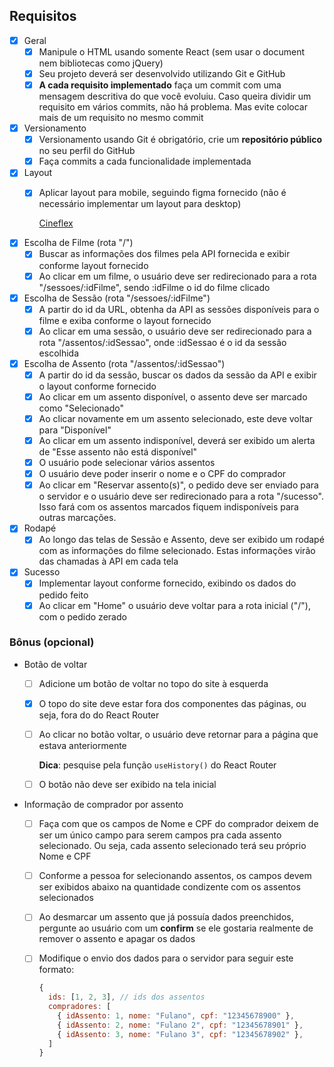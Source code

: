 ## Requisitos

- [X] Geral
    - [X]  Manipule o HTML usando somente React (sem usar o document nem bibliotecas como jQuery)
    - [X]  Seu projeto deverá ser desenvolvido utilizando Git e GitHub
    - [X]  **A cada requisito implementado** faça um commit com uma mensagem descritiva do que você evoluiu. Caso queira dividir um requisito em vários commits, não há problema. Mas evite colocar mais de um requisito no mesmo commit
- [X] Versionamento
    - [X]  Versionamento usando Git é obrigatório, crie um **repositório público** no seu perfil do GitHub
    - [X]  Faça commits a cada funcionalidade implementada
- [X] Layout
    - [X]  Aplicar layout para mobile, seguindo figma fornecido (não é necessário implementar um layout para desktop)
        
        [Cineflex](https://www.figma.com/file/rc7ZTYfLZg9zpGahWB1aXb/Cineflex?node-id=0%3A1)
        
- [X] Escolha de Filme (rota "/")
    - [X]  Buscar as informações dos filmes pela API fornecida e exibir conforme layout fornecido
    - [X]  Ao clicar em um filme, o usuário deve ser redirecionado para a rota "/sessoes/:idFilme", sendo :idFilme o id do filme clicado
- [X] Escolha de Sessão (rota "/sessoes/:idFilme")
    - [X]  A partir do id da URL, obtenha da API as sessões disponíveis para o filme e exiba conforme o layout fornecido
    - [X]  Ao clicar em uma sessão, o usuário deve ser redirecionado para a rota "/assentos/:idSessao", onde :idSessao é o id da sessão escolhida
- [X] Escolha de Assento (rota "/assentos/:idSessao")
    - [X]  A partir do id da sessão, buscar os dados da sessão da API e exibir o layout conforme fornecido
    - [X]  Ao clicar em um assento disponível, o assento deve ser marcado como "Selecionado"
    - [X]  Ao clicar novamente em um assento selecionado, este deve voltar para "Disponível"
    - [X]  Ao clicar em um assento indisponível, deverá ser exibido um alerta de "Esse assento não está disponível"
    - [X]  O usuário pode selecionar vários assentos
    - [X]  O usuário deve poder inserir o nome e o CPF do comprador
    - [X]  Ao clicar em "Reservar assento(s)", o pedido deve ser enviado para o servidor e o usuário deve ser redirecionado para a rota "/sucesso".  Isso fará com os assentos marcados fiquem indisponíveis para outras marcações.
- [X] Rodapé
    - [X]  Ao longo das telas de Sessão e Assento, deve ser exibido um rodapé com as informações do filme selecionado. Estas informações virão das chamadas à API em cada tela
- [X] Sucesso
    - [X]  Implementar layout conforme fornecido, exibindo os dados do pedido feito
    - [X]  Ao clicar em "Home" o usuário deve voltar para a rota inicial ("/"), com o pedido zerado

### Bônus (opcional)

- Botão de voltar
    - [ ]  Adicione um botão de voltar no topo do site à esquerda
    - [X]  O topo do site deve estar fora dos componentes das páginas, ou seja, fora do <Switch> do React Router
    - [ ]  Ao clicar no botão voltar, o usuário deve retornar para a página que estava anteriormente
        
        **Dica**: pesquise pela função `useHistory()` do React Router
        
    - [ ]  O botão não deve ser exibido na tela inicial
- Informação de comprador por assento
  - [ ]  Faça com que os campos de Nome e CPF do comprador deixem de ser um único campo para serem campos pra cada assento selecionado. Ou seja, cada assento selecionado terá seu próprio Nome e CPF
  - [ ]  Conforme a pessoa for selecionando assentos, os campos devem ser exibidos abaixo na quantidade condizente com os assentos selecionados
  - [ ]  Ao desmarcar um assento que já possuía dados preenchidos, pergunte ao usuário com um **confirm** se ele gostaria realmente de remover o assento e apagar os dados
  - [ ]  Modifique o envio dos dados para o servidor para seguir este formato:
      
      ```jsx
      {
        ids: [1, 2, 3], // ids dos assentos
        compradores: [
          { idAssento: 1, nome: "Fulano", cpf: "12345678900" },
          { idAssento: 2, nome: "Fulano 2", cpf: "12345678901" },
          { idAssento: 3, nome: "Fulano 3", cpf: "12345678902" },
        ]
      }
      ```